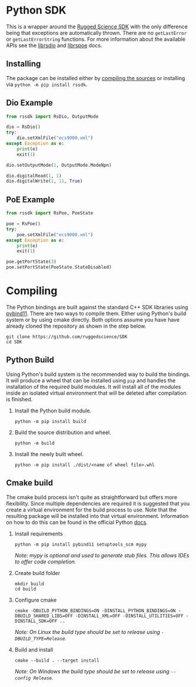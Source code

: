 # Python SDK
This is a wrapper around the [Rugged Science SDK](/README.md) with the only difference being that exceptions are automatically thrown. There are no `getLastError` or `getLastErrorString` functions. For more information about the available APIs see the [librsdio](/librsdio.md) and [librspoe](/librspoe.md) docs. 


## Installing
The package can be installed either by [compiling the sources](#compiling) or installing via `python -m pip install rssdk`.  

## Dio Example
```python
from rssdk import RsDio, OutputMode

dio = RsDio()
try:
    dio.setXmlFile("ecs9000.xml")
except Exception as e:
    print(e)
    exit(1)

dio.setOutputMode(1, OutputMode.ModeNpn)

dio.digitalRead(1, 1)
dio.digitalWrite(1, 11, True)

```

## PoE Example
```python
from rssdk import RsPoe, PoeState

poe = RsPoe()
try:
    poe.setXmlFile("ecs9000.xml")
except Exception as e:
    print(e)
    exit(1)

poe.getPortState(3)
poe.setPortState(PoeState.StateDisabled)
```

# Compiling
The Python bindings are built against the standard C++ SDK libraries using [pybind11](https://pybind11.readthedocs.io/en/stable/). There are two ways to compile them. Either using Python's build system or by using cmake directly. Both options assume you have have already cloned the repository as shown in the step below.

```console
git clone https://github.com/ruggedscience/SDK
cd SDK
```


## Python Build
Using Python's build system is the recommended way to build the bindings. It will produce a wheel that can be installed using `pip` and handles the installation of the required build modules. It will install all of the modules inside an isolated virtual environment that will be deleted after compilation is finished. 

1) Install the Python build module.
    ```console
    python -m pip install build
    ```

2) Build the source distribution and wheel.
    ```console
    python -m build
    ```

3) Install the newly built wheel.
    ```console
    python -m pip install ./dist/<name of wheel file>.whl
    ```

## Cmake build
The cmake build process isn't quite as straightforward but offers more flexibility. Since multiple dependencies are required it is suggested that you create a virtual environment for the build process to use. Note that the resulting package will be installed into that virtual environment. Information on how to do this can be found in the official Python [docs](https://packaging.python.org/en/latest/guides/installing-using-pip-and-virtual-environments/#creating-a-virtual-environment).


1) Install requirements
    ```console
    python -m pip install pybind11 setuptools_scm mypy
    ```
    *Note: mypy is optional and used to generate stub files. This allows IDEs to offer code completion.*

2) Create build folder
    ```console
    mkdir build
    cd build
    ```

3) Configure cmake
    ```console
    cmake -DBUILD_PYTHON_BINDINGS=ON -DINSTALL_PYTHON_BINDINGS=ON -DBUILD_SHARED_LIBS=OFF -DINSTALL_XML=OFF -DINSTALL_UTILITIES=OFF -DINSTALL_SDK=OFF ..
    ```
    *Note: On Linux the build type should be set to release using `-DBUILD_TYPE=Release`.*

4) Build and install
    ```console
    cmake --build . --target install
    ```
    *Note: On Windows the build type should be set to release using `--config Release`.*
